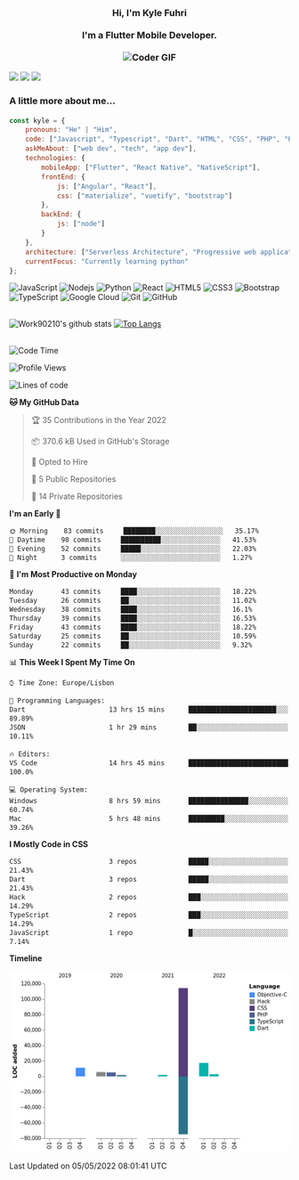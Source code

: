 
<h3 align="center">
  <abc>
    <br />Hi, I'm Kyle Fuhri<br />
    <br />
    I'm a Flutter Mobile Developer. <br />
    <br />
    <img
      src="https://media.giphy.com/media/SWoSkN6DxTszqIKEqv/giphy.gif"
      alt="Coder GIF"
      width="500"
      height="400"
    />
  </abc>
</h3>
<img src="https://img.shields.io/badge/Flutter%20-%2302569B.svg?&style=for-the-badge&logo=Flutter&logoColor=white" />
<img src="https://img.shields.io/badge/angular%20-%23DD0031.svg?&style=for-the-badge&logo=angular&logoColor=white"/>
<img src="https://img.shields.io/badge/react%20-%2320232a.svg?&style=for-the-badge&logo=react&logoColor=%2361DAFB"/>

<h3>A little more about me...  </h3>

```javascript
const kyle = {
    pronouns: "He" | "Him",
    code: ["Javascript", "Typescript", "Dart", "HTML", "CSS", "PHP", "Python"],
    askMeAbout: ["web dev", "tech", "app dev"],
    technologies: {
        mobileApp: ["Flutter", "React Native", "NativeScript"],
        frontEnd: {
            js: ["Angular", "React"],
            css: ["materialize", "vuetify", "bootstrap"]
        },
        backEnd: {
            js: ["node"]
        }
    },
    architecture: ["Serverless Architecture", "Progressive web applications", "Single page applications"],
    currentFocus: "Currently learning python"
};
```

![JavaScript](https://img.shields.io/badge/-JavaScript-black?style=flat-square&logo=javascript)
![Nodejs](https://img.shields.io/badge/-Nodejs-black?style=flat-square&logo=Node.js)
![Python](https://img.shields.io/badge/-Python-black?style=flat-square&logo=Python)
![React](https://img.shields.io/badge/-React-black?style=flat-square&logo=react)
![HTML5](https://img.shields.io/badge/-HTML5-E34F26?style=flat-square&logo=html5&logoColor=white)
![CSS3](https://img.shields.io/badge/-CSS3-1572B6?style=flat-square&logo=css3)
![Bootstrap](https://img.shields.io/badge/-Bootstrap-563D7C?style=flat-square&logo=bootstrap)
![TypeScript](https://img.shields.io/badge/-TypeScript-007ACC?style=flat-square&logo=typescript)
![Google Cloud](https://img.shields.io/badge/Google%20Cloud-black?style=flat-square&logo=google-cloud)
![Git](https://img.shields.io/badge/-Git-black?style=flat-square&logo=git)
![GitHub](https://img.shields.io/badge/-GitHub-181717?style=flat-square&logo=github)
</br>
</br>


![Work90210's github stats](https://github-readme-stats.vercel.app/api?username=work90210)
[![Top Langs](https://github-readme-stats.vercel.app/api/top-langs/?username=work90210)](https://github.com/work90210/github-readme-stats)
</br>
</br>
<!--START_SECTION:waka-->
![Code Time](http://img.shields.io/badge/Code%20Time-669%20hrs%2017%20mins-blue)

![Profile Views](http://img.shields.io/badge/Profile%20Views-0-blue)

![Lines of code](https://img.shields.io/badge/From%20Hello%20World%20I%27ve%20Written-85%20Thousand%20lines%20of%20code-blue)

**🐱 My GitHub Data** 

> 🏆 35 Contributions in the Year 2022
 > 
> 📦 370.6 kB Used in GitHub's Storage 
 > 
> 💼 Opted to Hire
 > 
> 📜 5 Public Repositories 
 > 
> 🔑 14 Private Repositories  
 > 
**I'm an Early 🐤** 

```text
🌞 Morning    83 commits     ████████░░░░░░░░░░░░░░░░░   35.17% 
🌆 Daytime    98 commits     ██████████░░░░░░░░░░░░░░░   41.53% 
🌃 Evening    52 commits     █████░░░░░░░░░░░░░░░░░░░░   22.03% 
🌙 Night      3 commits      ░░░░░░░░░░░░░░░░░░░░░░░░░   1.27%

```
📅 **I'm Most Productive on Monday** 

```text
Monday       43 commits     ████░░░░░░░░░░░░░░░░░░░░░   18.22% 
Tuesday      26 commits     ██░░░░░░░░░░░░░░░░░░░░░░░   11.02% 
Wednesday    38 commits     ████░░░░░░░░░░░░░░░░░░░░░   16.1% 
Thursday     39 commits     ████░░░░░░░░░░░░░░░░░░░░░   16.53% 
Friday       43 commits     ████░░░░░░░░░░░░░░░░░░░░░   18.22% 
Saturday     25 commits     ██░░░░░░░░░░░░░░░░░░░░░░░   10.59% 
Sunday       22 commits     ██░░░░░░░░░░░░░░░░░░░░░░░   9.32%

```


📊 **This Week I Spent My Time On** 

```text
⌚︎ Time Zone: Europe/Lisbon

💬 Programming Languages: 
Dart                     13 hrs 15 mins      ██████████████████████░░░   89.89% 
JSON                     1 hr 29 mins        ██░░░░░░░░░░░░░░░░░░░░░░░   10.11%

🔥 Editors: 
VS Code                  14 hrs 45 mins      █████████████████████████   100.0%

💻 Operating System: 
Windows                  8 hrs 59 mins       ███████████████░░░░░░░░░░   60.74% 
Mac                      5 hrs 48 mins       █████████░░░░░░░░░░░░░░░░   39.26%

```

**I Mostly Code in CSS** 

```text
CSS                      3 repos             █████░░░░░░░░░░░░░░░░░░░░   21.43% 
Dart                     3 repos             █████░░░░░░░░░░░░░░░░░░░░   21.43% 
Hack                     2 repos             ███░░░░░░░░░░░░░░░░░░░░░░   14.29% 
TypeScript               2 repos             ███░░░░░░░░░░░░░░░░░░░░░░   14.29% 
JavaScript               1 repo              █░░░░░░░░░░░░░░░░░░░░░░░░   7.14%

```


**Timeline**

![Chart not found](https://raw.githubusercontent.com/Work90210/Work90210/main/charts/bar_graph.png) 


 Last Updated on 05/05/2022 08:01:41 UTC
<!--END_SECTION:waka-->
